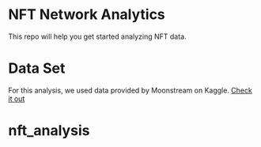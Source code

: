 # NFT Network Analytics
 This repo will help you get started analyzing NFT data.

 # Data Set 
 For this analysis, we used data provided by Moonstream on Kaggle. [Check it out](https://www.kaggle.com/code/simiotic/ethereum-nft-analysis/data)
# nft_analysis
